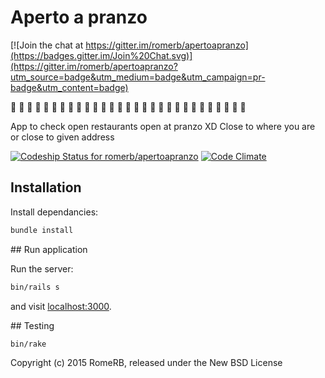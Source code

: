 # Aperto a pranzo

[![Join the chat at https://gitter.im/romerb/apertoapranzo](https://badges.gitter.im/Join%20Chat.svg)](https://gitter.im/romerb/apertoapranzo?utm_source=badge&utm_medium=badge&utm_campaign=pr-badge&utm_content=badge)

:hamburger: :fries: :poultry_leg: :meat_on_bone: :spaghetti: :curry:
:fried_shrimp: :bento: :sushi: :fish_cake: :rice_ball: :rice_cracker:
:rice: :ramen: :stew: :oden: :dango: :egg: :bread: :doughnut: :custard:
:icecream: :ice_cream: :shaved_ice: :cake: :cookie: :chocolate_bar:
:watermelon: :strawberry:

App to check open restaurants open at pranzo XD
Close to where you are or close to given address

[![Codeship Status for romerb/apertoapranzo](https://www.codeship.io/projects/e4516ef0-c6be-0132-0c1d-26d28fe02b95/status?branch=master)](https://www.codeship.io/projects/74774)
[![Code Climate](https://codeclimate.com/github/romerb/apertoapranzo/badges/gpa.svg)](https://codeclimate.com/github/romerb/apertoapranzo)

## Installation

Install dependancies:

```bash
bundle install
```

## Run application

Run the server:

```bash
bin/rails s
```

and visit [localhost:3000](http://localhost:3000).

## Testing

```
bin/rake
```

Copyright (c) 2015 RomeRB, released under the New BSD License
